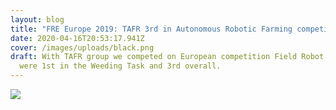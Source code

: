 ```yaml
---
layout: blog
title: "FRE Europe 2019: TAFR 3rd in Autonomous Robotic Farming competition "
date: 2020-04-16T20:53:17.941Z
cover: /images/uploads/black.png
draft: With TAFR group we competed on European competition Field Robot Event and
  were 1st in the Weeding Task and 3rd overall.
---
```

![](/images/uploads/black.png)